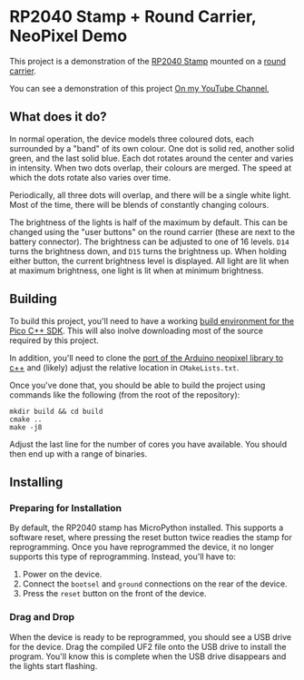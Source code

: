 # RP2040 Stamp + Round Carrier, NeoPixel Demo

This project is a demonstration of the [RP2040 Stamp](https://lectronz.com/products/rp2040-stamp) mounted on a [round carrier](https://lectronz.com/products/rp2040-stamp-round-carrier).

You can see a demonstration of this project [On my YouTube Channel](https://youtu.be/RtAe4qzLVxg?si=iUJfAAIeLWWjr16N),

## What does it do?

In normal operation, the device models three coloured dots, each surrounded by a "band" of its own colour. One dot is solid red, another solid green, and the last solid blue. Each dot rotates around the center and varies in intensity. When two dots overlap, their colours are merged. The speed at which the dots rotate also varies over time.

Periodically, all three dots will overlap, and there will be a single white light.  Most of the time, there will be blends of constantly changing colours.

The brightness of the lights is half of the maximum by default.  This can be changed using the "user buttons" on the round carrier (these are next to the battery connector). The brightness can be adjusted to one of 16 levels. `D14` turns the brightness down, and `D15` turns the brightness up.  When holding either button, the current brightness level is displayed.  All light are lit when at maximum brightness, one light is lit when at minimum brightness.

## Building

To build this project, you'll need to have a working [build environment for the Pico C++ SDK](https://github.com/pimoroni/pimoroni-pico/blob/main/setting-up-the-pico-sdk.md).  This will also inolve downloading most of the source required by this project.

In addition, you'll need to clone the [port of the Arduino neopixel library to c++](https://github.com/martinkooij/pi-pico-adafruit-neopixels/tree/master) and (likely) adjust the relative location in `CMakeLists.txt`.

Once you've done that, you should be able to build the project using commands like the following (from the root of the repository):

```shell
mkdir build && cd build
cmake ..
make -j8
```

Adjust the last line for the number of cores you have available.  You should then end up with a range of binaries.

## Installing

### Preparing for Installation

By default, the RP2040 stamp has MicroPython installed. This supports a software reset, where pressing the reset button twice readies the stamp for reprogramming. Once you have reprogrammed the device, it no longer supports this type of reprogramming. Instead, you'll have to:

1. Power on the device.
2. Connect the `bootsel` and `ground` connections on the rear of the device.
3. Press the `reset` button on the front of the device.

### Drag and Drop

When the device is ready to be reprogrammed, you should see a USB drive for the device. Drag the compiled UF2 file onto the USB drive to install the program. You'll know this is complete when the USB drive disappears and the lights start flashing.
